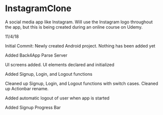 # InstagramClone
A social media app like Instagram. Will use the Instagram logo throughout the app, but this is being created during an online course on Udemy.

11/4/18

Initial Commit:
Newly created Android project. Nothing has been added yet

Added Back4App Parse Server

UI screens added. UI elements declared and initialized

Added Signup, Login, and Logout functions

Cleaned up Signup, Login, and Logout functions with switch cases. Cleaned up Actionbar rename.

Added automatic logout of user when app is started

Added Signup Progress Bar

